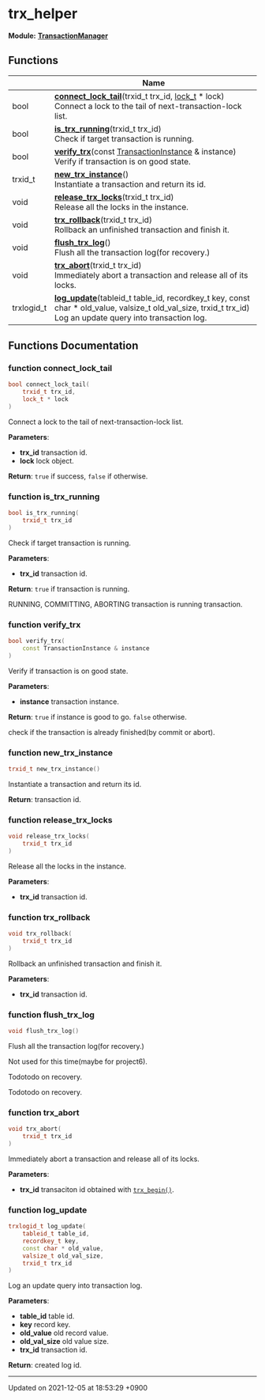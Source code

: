 

# trx_helper

**Module:** **[TransactionManager](/Modules/TransactionManager)**



## Functions

|                | Name           |
| -------------- | -------------- |
| bool | **[connect_lock_tail](/Namespaces/trx_helper#function-connect_lock_tail)**(trxid_t trx_id, <a href="/Classes/lock_t">lock_t</a> * lock)<br>Connect a lock to the tail of next-transaction-lock list.  |
| bool | **[is_trx_running](/Namespaces/trx_helper#function-is_trx_running)**(trxid_t trx_id)<br>Check if target transaction is running.  |
| bool | **[verify_trx](/Namespaces/trx_helper#function-verify_trx)**(const <a href="/Classes/TransactionInstance">TransactionInstance</a> & instance)<br>Verify if transaction is on good state.  |
| trxid_t | **[new_trx_instance](/Namespaces/trx_helper#function-new_trx_instance)**()<br>Instantiate a transaction and return its id.  |
| void | **[release_trx_locks](/Namespaces/trx_helper#function-release_trx_locks)**(trxid_t trx_id)<br>Release all the locks in the instance.  |
| void | **[trx_rollback](/Namespaces/trx_helper#function-trx_rollback)**(trxid_t trx_id)<br>Rollback an unfinished transaction and finish it.  |
| void | **[flush_trx_log](/Namespaces/trx_helper#function-flush_trx_log)**()<br>Flush all the transaction log(for recovery.)  |
| void | **[trx_abort](/Namespaces/trx_helper#function-trx_abort)**(trxid_t trx_id)<br>Immediately abort a transaction and release all of its locks.  |
| trxlogid_t | **[log_update](/Namespaces/trx_helper#function-log_update)**(tableid_t table_id, recordkey_t key, const char * old_value, valsize_t old_val_size, trxid_t trx_id)<br>Log an update query into transaction log.  |


## Functions Documentation

### function connect_lock_tail

```cpp
bool connect_lock_tail(
    trxid_t trx_id,
    lock_t * lock
)
```

Connect a lock to the tail of next-transaction-lock list. 

**Parameters**: 

  * **trx_id** transaction id. 
  * **lock** lock object. 


**Return**: <code>true</code> if success, <code>false</code> if otherwise. 

### function is_trx_running

```cpp
bool is_trx_running(
    trxid_t trx_id
)
```

Check if target transaction is running. 

**Parameters**: 

  * **trx_id** transaction id. 


**Return**: <code>true</code> if transaction is running. 

RUNNING, COMMITTING, ABORTING transaction is running transaction.


### function verify_trx

```cpp
bool verify_trx(
    const TransactionInstance & instance
)
```

Verify if transaction is on good state. 

**Parameters**: 

  * **instance** transaction instance. 


**Return**: <code>true</code> if instance is good to go. <code>false</code> otherwise. 

check if the transaction is already finished(by commit or abort).


### function new_trx_instance

```cpp
trxid_t new_trx_instance()
```

Instantiate a transaction and return its id. 

**Return**: transaction id. 

### function release_trx_locks

```cpp
void release_trx_locks(
    trxid_t trx_id
)
```

Release all the locks in the instance. 

**Parameters**: 

  * **trx_id** transaction id. 


### function trx_rollback

```cpp
void trx_rollback(
    trxid_t trx_id
)
```

Rollback an unfinished transaction and finish it. 

**Parameters**: 

  * **trx_id** transaction id. 


### function flush_trx_log

```cpp
void flush_trx_log()
```

Flush all the transaction log(for recovery.) 

Not used for this time(maybe for project6). 


Todotodo on recovery. 

Todotodo on recovery. 


### function trx_abort

```cpp
void trx_abort(
    trxid_t trx_id
)
```

Immediately abort a transaction and release all of its locks. 

**Parameters**: 

  * **trx_id** transaciton id obtained with <code><a href="/Modules/TransactionManager#function-trx-begin">trx&#95;begin()</a></code>. 


### function log_update

```cpp
trxlogid_t log_update(
    tableid_t table_id,
    recordkey_t key,
    const char * old_value,
    valsize_t old_val_size,
    trxid_t trx_id
)
```

Log an update query into transaction log. 

**Parameters**: 

  * **table_id** table id. 
  * **key** record key. 
  * **old_value** old record value. 
  * **old_val_size** old value size. 
  * **trx_id** transaction id. 


**Return**: created log id. 





-------------------------------

Updated on 2021-12-05 at 18:53:29 +0900